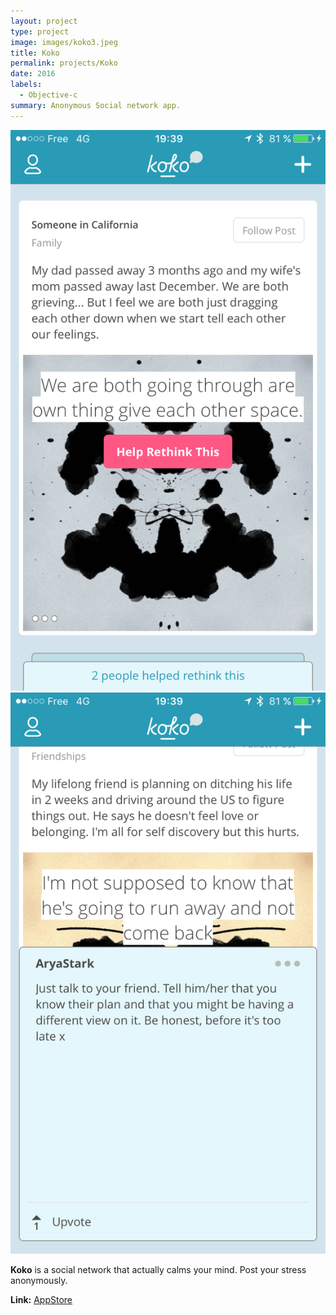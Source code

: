 ```yaml
---
layout: project
type: project
image: images/koko3.jpeg
title: Koko
permalink: projects/Koko
date: 2016
labels:
  - Objective-c
summary: Anonymous Social network app.
---
```


<div class="ui small rounded images">
  <img class="ui image" src="../images/koko1.PNG">
  <img class="ui image" src="../images/koko2.PNG">
</div>

**Koko** is a social network that actually calms your mind. Post your stress anonymously.

<strong>Link:</strong> <a href="https://itunes.apple.com/fr/app/koko-social-network-that-calms/id1061730990?mt=8">AppStore</a>
